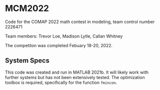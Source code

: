 # MCM2022
Code for the COMAP 2022 math contest in modeling, team control number 2226471

Team members: Trevor Loe, Madison Lytle, Callan Whitney

The competiton was completed Febuary 18-20, 2022. 

## System Specs
This code was created and run in MATLAB 2021b. It will likely work with further systems but has not been extensively tested. The optimization toolbox is required, specifically for the function ```fmincon```.



